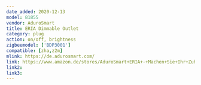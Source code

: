 ```yaml
---
date_added: 2020-12-13
model: 81855
vendor: AduroSmart
title: ERIA Dimmable Outlet
category: plug
action: on/off, brightness
zigbeemodel: ['BDP3001']
compatible: [zha,z2m]
mlink: https://de.adurosmart.com/
link: https://www.amazon.de/stores/AduroSmart+ERIA+-+Machen+Sie+Ihr+Zuhause+Intellligent/page/F1A34B41-820A-4EFF-B4F2-E4DAD52F1819
link2: 
link3: 
---
```

